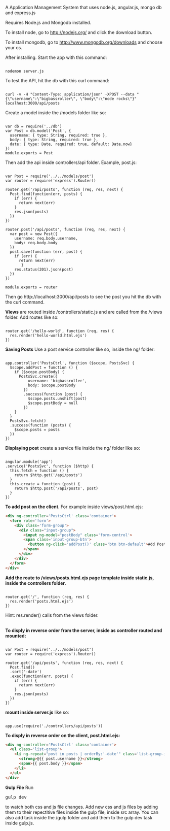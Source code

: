 A Application Management System that uses node.js, angular.js, mongo db and express.js

Requires Node.js and Mongodb installed.

To install node, go to http://nodejs.org/ and click the download button.

To install mongodb, go to http://www.mongodb.org/downloads and choose your os. 

After installing. Start the app with this command:
<pre><code>
nodemon server.js
</code></pre>
To test the API, hit the db with this curl command:
<pre><code>
curl -v -H "Content-Type: application/json" -XPOST --data "{\"username\":\"bigbassroller\", \"body\":\"node rocks\"}" localhost:3000/api/posts</code></pre>

Create a model inside the /models folder like so:<br>
<pre><code>
var db = require('../db')
var Post = db.model('Post', {
  username: { type: String, required: true },
  body: { type: String, required: true },
  date: { type: Date, required: true, default: Date.now}
})
module.exports = Post
</code></pre>
Then add the api inside controllers/api folder. Example, post.js:<br>
<pre><code>
var Post = require('../../models/post')
var router = require('express').Router()

router.get('/api/posts', function (req, res, next) {
  Post.find(function(err, posts) {
    if (err) {
      return next(err)
    } 
    res.json(posts)
  })
})

router.post('/api/posts', function (req, res, next) {
  var post = new Post({
    username: req.body.username,
    body: req.body.body
  })
  post.save(function (err, post) {
    if (err) { 
      return next(err)
       }
    res.status(201).json(post)
  })
})

module.exports = router
</code></pre>

Then go http://localhost:3000/api/posts to see the post you hit the db with the curl command.

<strong>Views</strong> are routed inside /controllers/static.js and are called from the /views folder. Add routes like so:
<pre><code>
router.get('/hello-world', function (req, res) {
  res.render('hello-world.html.ejs')
})
</code></pre>
<strong>Saving Posts</strong> Use a post service controller like so, inside the ng/ folder:
<pre><code> 
app.controller('PostsCtrl', function ($scope, PostsSvc) {
  $scope.addPost = function () {
    if ($scope.postBody) {
      PostsSvc.create({
          username: 'bigbassroller',
          body: $scope.postBody
        })
        .success(function (post) {
          $scope.posts.unshift(post)
          $scope.postBody = null
        })
    }
  }
  PostsSvc.fetch()
  .success(function (posts) {
    $scope.posts = posts
  })
})
</code></pre>
<strong>Displaying post</strong> create a service file inside the ng/ folder like so:
<pre><code>
angular.module('app')
.service('PostsSvc', function ($http) {
  this.fetch = function () {
    return $http.get('/api/posts')
  }
  this.create = function (post) {
    return $http.post('/api/posts', post)
  }
})
</code></pre>
<strong>To add post on the client</strong>. For example inside views/post.html.ejs:
```HTML
<div ng-controller='PostsCtrl' class='container'>
  <form role='form'>
    <div class='form-group'>
      <div class="input-group">
        <input ng-model="postBody" class='form-control'>
        <span class='input-group-btn'>
          <button ng-click='addPost()' class='btn btn-default'>Add Post</button>
        </span>
      </div>
    </div>
  </form>
</div>
```
<strong>Add the route to /views/posts.html.ejs page template inside static.js, inside the controllers folder.</strong>
<pre><code>
router.get('/', function (req, res) {
  res.render('posts.html.ejs')
})
</code></pre>
Hint: res.render() calls from the views folder.<br><br>

<strong>To disply in reverse order from the server, inside as controller routed and mounted:</strong>
<pre><code>
var Post = require('../../models/post')
var router = require('express').Router()

router.get('/api/posts', function (req, res, next) {
  Post.find()
  .sort('-date')
  .exec(function(err, posts) {
    if (err) {
      return next(err)
    }
    res.json(posts)
  })
})
</code></pre>
<strong>mount inside server.js</strong> like so:
<pre><code>
app.use(require('./controllers/api/posts')) 
</code></pre>

<strong>To disply in reverse order on the client, post.html.ejs:</strong>
```HTML
<div ng-controller='PostsCtrl' class='container'>
  <ul class='list-group'>
    <li ng-repeat="post in posts | orderBy:'-date'" class='list-group-item'>
      <strong>@{{ post.username }}</strong>
      <span>{{ post.body }}</span>
    </li>
  </ul>
</div>
```

<strong>Gulp File</strong>
Run <pre>gulp dev</pre> to watch both css and js file changes.
Add new css and js files by adding them to their repectitive files inside the gulp file, inside src array.
You can also add task inside the /gulp folder and add them to the gulp dev task inside gulp.js. 
